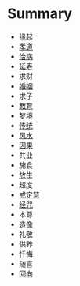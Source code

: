 # Summary

* [缘起](README.md)
* [孝道](xiao-dao.md)
* [治病](first-question.md)
* [延寿](yan-shou.md)
* 求财
* [婚姻](hun-yin.md)
* 求子
* [教育](jiao-yu.md)
* 梦境
* [传统](chuan-tong.md)
* [风水](feng-shui.md)
* [因果](yin-guo.md)
* 共业
* 施食
* 放生
* 超度
* [戒定慧](chi-jie.md)
* [经咒](jing-zhou.md)
* 本尊
* 造像
* 礼敬
* 供养
* 忏悔
* 随喜
* [回向](hui-xiang.md)

